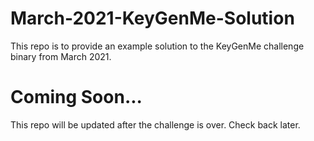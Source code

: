 # March-2021-KeyGenMe-Solution
This repo is to provide an example solution to the KeyGenMe challenge binary from March 2021.

# Coming Soon...
This repo will be updated after the challenge is over. Check back later.
